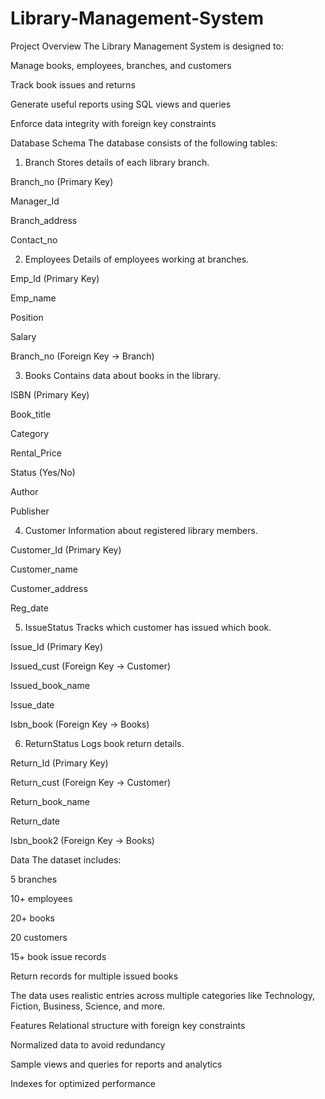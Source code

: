 # Library-Management-System 
Project Overview
The Library Management System is designed to:

Manage books, employees, branches, and customers

Track book issues and returns

Generate useful reports using SQL views and queries

Enforce data integrity with foreign key constraints

Database Schema
The database consists of the following tables:

1. Branch
Stores details of each library branch.

Branch_no (Primary Key)

Manager_Id

Branch_address

Contact_no

2. Employees
Details of employees working at branches.

Emp_Id (Primary Key)

Emp_name

Position

Salary

Branch_no (Foreign Key → Branch)

3. Books
Contains data about books in the library.

ISBN (Primary Key)

Book_title

Category

Rental_Price

Status (Yes/No)

Author

Publisher

4. Customer
Information about registered library members.

Customer_Id (Primary Key)

Customer_name

Customer_address

Reg_date

5. IssueStatus
Tracks which customer has issued which book.

Issue_Id (Primary Key)

Issued_cust (Foreign Key → Customer)

Issued_book_name

Issue_date

Isbn_book (Foreign Key → Books)

6. ReturnStatus
Logs book return details.

Return_Id (Primary Key)

Return_cust (Foreign Key → Customer)

Return_book_name

Return_date

Isbn_book2 (Foreign Key → Books)

Data
The dataset includes:

 5 branches

 10+ employees

 20+ books

 20 customers

 15+ book issue records

 Return records for multiple issued books

The data uses realistic entries across multiple categories like Technology, Fiction, Business, Science, and more.

Features
Relational structure with foreign key constraints

Normalized data to avoid redundancy

Sample views and queries for reports and analytics

Indexes for optimized performance



